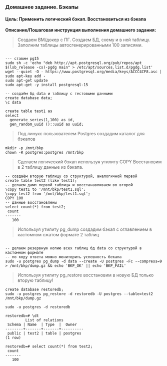 ### Домашнее задание.  Бэкапы
#### Цель: Применить логический бэкап. Восстановиться из бэкапа

**Описание/Пошаговая инструкция выполнения домашнего задания:**

> Создаем ВМ/докер c ПГ.
> Создаем БД, схему и в ней таблицу.
> Заполним таблицы автосгенерированными 100 записями.
```

--- ставим pg15 
sudo sh -c 'echo "deb http://apt.postgresql.org/pub/repos/apt $(lsb_release -cs)-pgdg main" > /etc/apt/sources.list.d/pgdg.list'
wget --quiet -O - https://www.postgresql.org/media/keys/ACCC4CF8.asc | sudo apt-key add -
sudo apt-get update
sudo apt-get -y install postgresql-15

-- создаём бд data и таблицу с тестовыми данными
create database data;
\c data

create table test1 as
select
  generate_series(1,100) as id,
  gen_random_uuid ()::uuid as uuid;

```
> Под линукс пользователем Postgres создадим каталог для бэкапов
```
mkdir -p /mnt/bkp
chown -R postgres:postgres /mnt/bkp
```
> Сделаем логический бэкап используя утилиту COPY
> Восстановим в 2 таблицу данные из бэкапа.
```
-- создаём вторую таблицу со структурой, аналогичной первой
create table test2 (like test1);
-- делаем дамп первой таблицы и восстанавливаем во второй
\copy test1 to '/mnt/bkp/test1.sql';
\copy test2 from '/mnt/bkp/test1.sql';
COPY 100
-- данные восстановлены
select count(*) from test2;
 count
-------
   100

```


> Используя утилиту pg_dump создадим бэкап с оглавлением в кастомном сжатом формате 2 таблиц
```

-- делаем резервную копию всех таблиц бд data со структурой в кастомном формате
-- по коду ответа можно мониторить успешность бекапа
sudo -u postgres pg_dump -d data --create -U postgres -Fc --compress=9 > /mnt/bkp/dump.gz && echo 'BKP_OK' || echo 'BKP_FAIL'
```

> Используя утилиту pg_restore восстановим в новую БД только вторую таблицу!
```
create database restoredb;
sudo -u postgres pg_restore -d restoredb -U postgres --table=test2 /mnt/bkp/dump.gz

sudo -u postgres -d restoredb

restoredb=# \dt
         List of relations
 Schema | Name  | Type  |  Owner
--------+-------+-------+----------
 public | test2 | table | postgres
(1 row)

restoredb=# select count(*) from test2;
 count
-------
   100
```
